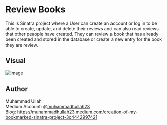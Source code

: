 # Review Books

This is Sinatra project where a User can create an account or log in to be able to create, update, and delete their reviews and can also read reviews that other peaople have created. They can review a book that has already been created and stored in the database or create a new entry for the book they are review.


## Visual

![image](https://user-images.githubusercontent.com/78986038/123325705-5bb46080-d506-11eb-9ee8-1cfa9268734f.png)

## Author

Muhammad Ullah
<br>
Medium Account: <a href=https://muhammadhullah23.medium.com/>@muhammadhullah23</a> 
<br>
Blog: https://muhammadhullah23.medium.com/creation-of-my-bookmarked-sinatra-project-3c4442997421
